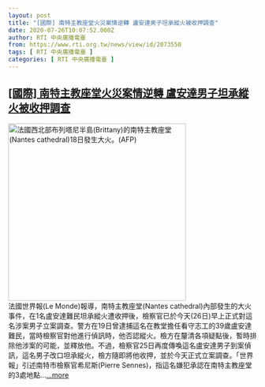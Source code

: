 ```yaml
---
layout: post
title: "[國際] 南特主教座堂火災案情逆轉 盧安達男子坦承縱火被收押調查"
date: 2020-07-26T10:07:52.000Z
author: RTI 中央廣播電臺
from: https://www.rti.org.tw/news/view/id/2073550
tags: [ RTI 中央廣播電臺 ]
categories: [ RTI 中央廣播電臺 ]
---
```

<!--1595758072000-->
[[國際] 南特主教座堂火災案情逆轉 盧安達男子坦承縱火被收押調查](https://www.rti.org.tw/news/view/id/2073550)
------

<div>
<img src="https://static.rti.org.tw/assets/thumbnails/2020/07/19/2c9dad08f5d5889ce2c0106f8818d112.jpg" width="360" alt="法國西北部布列塔尼半島(Brittany)的南特主教座堂(Nantes cathedral)18日發生大火。(AFP)" title="法國西北部布列塔尼半島(Brittany)的南特主教座堂(Nantes cathedral)18日發生大火。(AFP)"><br>法國世界報(Le Monde)報導，南特主教座堂(Nantes cathedral)內部發生的大火事件，在1名盧安達難民坦承縱火遭收押後，檢察官已於今天(26日)早上正式對這名涉案男子立案調查。警方在19日曾逮捕這名在教堂擔任看守志工的39歲盧安達難民，當時檢察官對他進行偵訊時，他否認縱火。檢方在釐清各項疑點後，暫時排除他涉案的可能，並釋放他。不過，檢察官25日再度傳喚這名盧安達男子到案偵訊，這名男子改口坦承縱火，檢方隨即將他收押，並於今天正式立案調查。「世界報」引述南特市檢察官希尼斯(Pierre Sennes)，指這名嫌犯承認在南特主教座堂的3處地點...<a target="_blank" href="https://www.rti.org.tw/news/view/id/2073550">...more</a>
</div>
